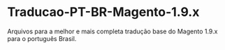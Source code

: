 # Traducao-PT-BR-Magento-1.9.x
Arquivos para a melhor e mais completa tradução base do Magento 1.9.x para o português Brasil.
